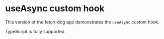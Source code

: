# useAsync custom hook

This version of the fetch-dog app demonstrates the `useAsync` custom hook.

TypeScript is fully supported.